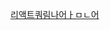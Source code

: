[리액트쿼림나어ㅏㅁㄴ어](https://velog.io/@sebanim/React-Query-%EC%95%8C%EC%95%84%EB%B3%B4%EA%B8%B0-useQuery%EC%99%80-useMutation)
